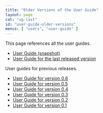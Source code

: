 ```yaml
---
title: "Older Versions of the User Guide"
layout: page
cat: "ug-last"
id: "user-guide-older-versions"
menus: [ "users", "user-guide" ]
---
```


This page references all the user guides.

<ul>
	<li><a href="../user-guide-snapshot/user-guide.html">User Guide (snapshot)</a></li>
	<li><a href="../user-guide/user-guide.html">User Guide for the last released version</a></li>
</ul>

User guides for previous releases.

<ul>
	<!-- RELEASE_MARKER -->
	<li><a href="../user-guide-0.6/user-guide.html">User Guide for version 0.6</a></li>
	<li><a href="../user-guide-0.5/user-guide.html">User Guide for version 0.5</a></li>
	<li><a href="../user-guide-0.4/user-guide.html">User Guide for version 0.4</a></li>
	<li><a href="../user-guide-0.3/user-guide.html">User Guide for version 0.3</a></li>
	<li><a href="../user-guide-0.2/user-guide.html">User Guide for version 0.2</a></li>
	<li><a href="../user-guide-0.1/user-guide.html">User Guide for version 0.1</a></li>
</ul>
